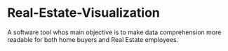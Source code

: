 # Real-Estate-Visualization
A software tool whos main objective is to make data comprehension more readable for both home buyers and Real Estate employees.

